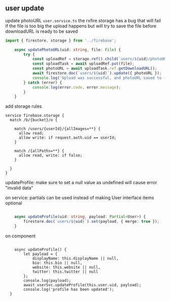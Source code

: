 ## user update


update photoURL `user.service.ts`
the rxfire storage has a bug that will fail if the file is too big 
the upload happens but will try to save the file before downloadURL is ready to be saved

```ts
import { firestore, storage } from '../firebase';

	async updatePhotoURL(uid: string, file: File) {
		try {
			const uploadRef = storage.ref().child(`users/${uid}/photoURL`);
			const uploadTask = await uploadRef.put(file);
			const photoURL = await uploadTask.ref.getDownloadURL();
			await firestore.doc(`users/${uid}`).update({ photoURL });
			console.log('Upload was successful, and photoURL saved to firestore');
		} catch (error) {
			console.log(error.code, error.message);
		}
	}
```

add storage rules
```
service firebase.storage {
  match /b/{bucket}/o {
        
    match /users/{userId}/{allImages=**} {
      allow read;
      allow write: if request.auth.uid == userId;
    }

    match /{allPaths=**} {
      allow read, write: if false;
    }
    
  }
}
```
updateProfile: make sure to set a null value as undefined will cause error "invalid data"

on service: partials can be used instead of making User interface items optional
```ts

	async updateProfile(uid: string, payload: Partial<User>) {
		firestore.doc(`users/${uid}`).set(payload, { merge: true });
	}
```

on component
```tsx

	async updateProfile() {
		let payload = {
			displayName: this.displayName || null,
			bio: this.bio || null,
			website: this.website || null,
			twitter: this.twitter || null
		};
		console.log(payload);
		await userSvc.updateProfile(this.user.uid, payload);
		console.log('profile has been updated');
  }
  
```

